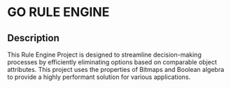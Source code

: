 # GO RULE ENGINE

## Description

This Rule Engine Project is designed to streamline decision-making processes by efficiently eliminating options based on comparable object attributes. This project uses the properties of Bitmaps and Boolean algebra to provide a highly performant solution for various applications.
